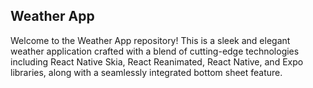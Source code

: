 ## Weather App

Welcome to the Weather App repository! This is a sleek and elegant weather application crafted with a blend of cutting-edge technologies including React Native Skia, React Reanimated, React Native, and Expo libraries, along with a seamlessly integrated bottom sheet feature.
